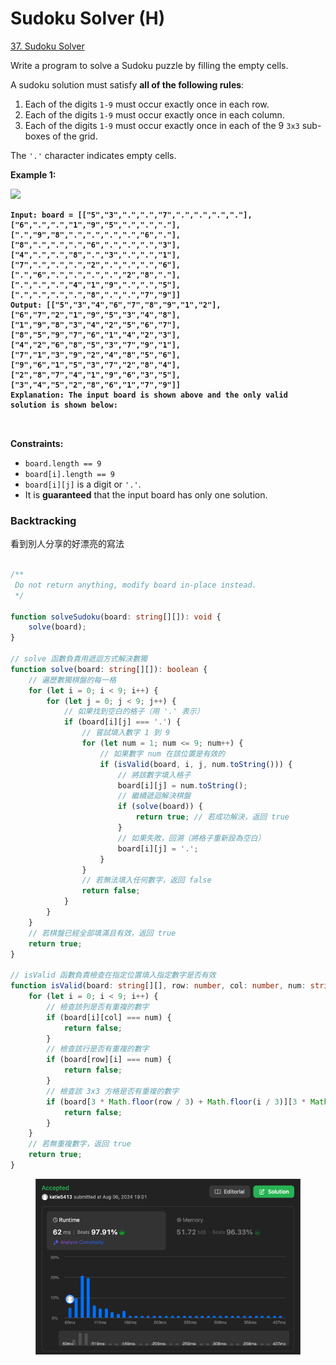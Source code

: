 # Sudoku Solver (H)

[37. Sudoku Solver](https://leetcode.com/problems/sudoku-solver/)



Write a program to solve a Sudoku puzzle by filling the empty cells.

A sudoku solution must satisfy **all of the following rules**:

1. Each of the digits `1-9` must occur exactly once in each row.
2. Each of the digits `1-9` must occur exactly once in each column.
3. Each of the digits `1-9` must occur exactly once in each of the 9 `3x3` sub-boxes of the grid.

The `'.'` character indicates empty cells.

&#x20;

**Example 1:**

![](https://upload.wikimedia.org/wikipedia/commons/thumb/f/ff/Sudoku-by-L2G-20050714.svg/250px-Sudoku-by-L2G-20050714.svg.png)

<pre><code><strong>Input: board = [["5","3",".",".","7",".",".",".","."],["6",".",".","1","9","5",".",".","."],[".","9","8",".",".",".",".","6","."],["8",".",".",".","6",".",".",".","3"],["4",".",".","8",".","3",".",".","1"],["7",".",".",".","2",".",".",".","6"],[".","6",".",".",".",".","2","8","."],[".",".",".","4","1","9",".",".","5"],[".",".",".",".","8",".",".","7","9"]]
</strong><strong>Output: [["5","3","4","6","7","8","9","1","2"],["6","7","2","1","9","5","3","4","8"],["1","9","8","3","4","2","5","6","7"],["8","5","9","7","6","1","4","2","3"],["4","2","6","8","5","3","7","9","1"],["7","1","3","9","2","4","8","5","6"],["9","6","1","5","3","7","2","8","4"],["2","8","7","4","1","9","6","3","5"],["3","4","5","2","8","6","1","7","9"]]
</strong><strong>Explanation: The input board is shown above and the only valid solution is shown below:
</strong>

</code></pre>

&#x20;

**Constraints:**

* `board.length == 9`
* `board[i].length == 9`
* `board[i][j]` is a digit or `'.'`.
* It is **guaranteed** that the input board has only one solution.



### Backtracking

看到別人分享的好漂亮的寫法



```typescript

/**
 Do not return anything, modify board in-place instead.
 */

function solveSudoku(board: string[][]): void {
    solve(board);
}

// solve 函數負責用遞迴方式解決數獨
function solve(board: string[][]): boolean {
    // 遍歷數獨棋盤的每一格
    for (let i = 0; i < 9; i++) {
        for (let j = 0; j < 9; j++) {
            // 如果找到空白的格子（用 '.' 表示）
            if (board[i][j] === '.') {
                // 嘗試填入數字 1 到 9
                for (let num = 1; num <= 9; num++) {
                    // 如果數字 num 在該位置是有效的
                    if (isValid(board, i, j, num.toString())) {
                        // 將該數字填入格子
                        board[i][j] = num.toString();
                        // 繼續遞迴解決棋盤
                        if (solve(board)) {
                            return true; // 若成功解決，返回 true
                        }
                        // 如果失敗，回溯（將格子重新設為空白）
                        board[i][j] = '.';
                    }
                }
                // 若無法填入任何數字，返回 false
                return false;
            }
        }
    }
    // 若棋盤已經全部填滿且有效，返回 true
    return true;
}

// isValid 函數負責檢查在指定位置填入指定數字是否有效
function isValid(board: string[][], row: number, col: number, num: string): boolean {
    for (let i = 0; i < 9; i++) {
        // 檢查該列是否有重複的數字
        if (board[i][col] === num) {
            return false;
        }
        // 檢查該行是否有重複的數字
        if (board[row][i] === num) {
            return false;
        }
        // 檢查該 3x3 方格是否有重複的數字
        if (board[3 * Math.floor(row / 3) + Math.floor(i / 3)][3 * Math.floor(col / 3) + i % 3] === num) {
            return false;
        }
    }
    // 若無重複數字，返回 true
    return true;
}
```



<figure><img src="../.gitbook/assets/截圖 2024-08-06 晚上7.02.05.png" alt=""><figcaption></figcaption></figure>

